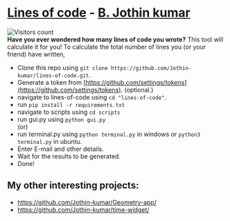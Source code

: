 # [Lines of code](https://jothin.tech/lines-of-code/) - [B. Jothin kumar](https://jothin.tech/)
![Visitors count](https://visitor-badge.glitch.me/badge?page_id=Jothin-kumar.lines-of-code)  
**Have you ever wondered how many lines of code you wrote?** This tool will calculate it for you!
To calculate the total number of lines you (or your friend) have written,
 - Clone this repo using ```git clone https://github.com/Jothin-kumar/lines-of-code.git```.
 - Generate a token from [https://github.com/settings/tokens](https://github.com/settings/tokens). (optional.)
 - navigate to lines-of-code using ```cd "lines-of-code"```.
 - run ```pip install -r requirements.txt```
 - navigate to scripts using ```cd scripts```
 - run gui.py using ```python gui.py```  
   (or)
 - run terminal.py using ```python terminal.py``` in windows or ```python3 terminal.py``` in ubuntu.
 - Enter E-mail and other details.
 - Wait for the results to be generated.
 - Done!

## My other interesting projects:
 - https://github.com/Jothin-kumar/Geometry-app/
 - https://github.com/Jothin-kumar/time-widget/
